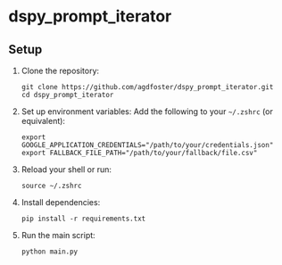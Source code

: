    # dspy_prompt_iterator

   ## Setup

   1. Clone the repository:
      ```
      git clone https://github.com/agdfoster/dspy_prompt_iterator.git
      cd dspy_prompt_iterator
      ```

   2. Set up environment variables:
      Add the following to your `~/.zshrc` (or equivalent):
      ```
      export GOOGLE_APPLICATION_CREDENTIALS="/path/to/your/credentials.json"
      export FALLBACK_FILE_PATH="/path/to/your/fallback/file.csv"
      ```

   3. Reload your shell or run:
      ```
      source ~/.zshrc
      ```

   4. Install dependencies:
      ```
      pip install -r requirements.txt
      ```

   5. Run the main script:
      ```
      python main.py
      ```
